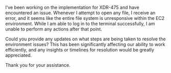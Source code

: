 I’ve been working on the implementation for XDR-475 and have encountered an issue. Whenever I attempt to open any file, I receive an error, and it seems like the entire file system is unresponsive within the EC2 environment. While I am able to log in to the terminal successfully, I am unable to perform any actions after that point.

Could you provide any updates on what steps are being taken to resolve the environment issues? This has been significantly affecting our ability to work efficiently, and any insights or timelines for resolution would be greatly appreciated.

Thank you for your assistance.
